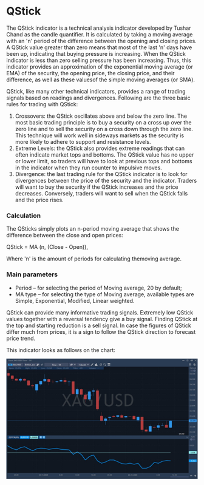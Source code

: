 # QStick

The QStick indicator is a technical analysis indicator developed by Tushar Chand as the candle quantifier. It is calculated by taking a moving average with an 'n' period of the difference between the opening and closing prices. A QStick value greater than zero means that most of the last 'n' days have been up, indicating that buying pressure is increasing. When the QStick indicator is less than zero selling pressure has been increasing. Thus, this indicator provides an approximation of the exponential moving average \(or EMA\) of the security, the opening price, the closing price, and their difference, as well as these values ​​of the simple moving averages \(or SMA\).

QStick, like many other technical indicators, provides a range of trading signals based on readings and divergences. Following are the three basic rules for trading with QStick:

1. Crossovers: the QStick oscillates above and below the zero line. The most basic trading principle is to buy a security on a cross up over the zero line and to sell the security on a cross down through the zero line. This technique will work well in sideways markets as the security is more likely to adhere to support and resistance levels.
2. Extreme Levels: the QStick also provides extreme readings that can often indicate market tops and bottoms. The QStick value has no upper or lower limit, so traders will have to look at previous tops and bottoms in the indicator when they run counter to impulsive moves.
3. Divergence: the last trading rule for the QStick indicator is to look for divergences between the price of the security and the indicator. Traders will want to buy the security if the QStick increases and the price decreases. Conversely, traders will want to sell when the QStick falls and the price rises.

### Calculation

The QSticks simply plots an n-period moving average that shows the difference between the close and open prices:

QStick = MA \(n, \(Close - Open\)\),

Where 'n' is the amount of periods for calculating themoving average.

### Main parameters

* Period – for selecting the period of Moving average, 20 by default;
* MA type – for selecting the type of Moving average, available types are Simple, Exponential, Modified, Linear weighted.

QStick can provide many informative trading signals. Extremely low QStick values together with a reversal tendency give a buy signal. Finding QStick at the top and starting reduction is a sell signal. In case the figures of QStick differ much from prices, it is a sign to follow the QStick direction to forecast price trend.

This indicator looks as follows on the chart:

![](../../../../.gitbook/assets/screenshot_2%20%2822%29.jpg)

